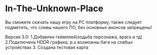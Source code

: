# In-The-Unknown-Place

Вы сможете скачать нашу игру на PC платформу, также следует подметить, что сливы нашего ПО, без основных анонсов запрещены!

Версия 3.0: 
1.Добавлен геймплей(ходьба персонажа, врага и тд) 
2.Подключена HDDR графика, p.s возможны баги на слабых устройствах
3. Создана тестовая карта
